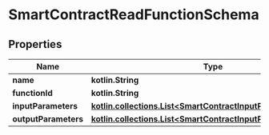 
# SmartContractReadFunctionSchema

## Properties
Name | Type | Description | Notes
------------ | ------------- | ------------- | -------------
**name** | **kotlin.String** |  |  [optional]
**functionId** | **kotlin.String** |  |  [optional]
**inputParameters** | [**kotlin.collections.List&lt;SmartContractInputParameterSchema&gt;**](SmartContractInputParameterSchema.md) |  |  [optional]
**outputParameters** | [**kotlin.collections.List&lt;SmartContractInputParameterSchema&gt;**](SmartContractInputParameterSchema.md) |  |  [optional]



